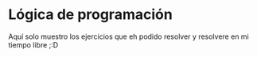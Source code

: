 <h1>Lógica de programación</h1>
Aquí solo muestro los ejercicios que eh podido resolver y resolvere en mi tiempo libre ;:D
